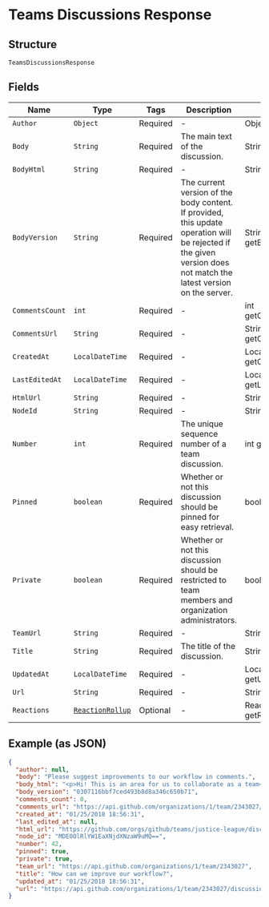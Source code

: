 
# Teams Discussions Response

## Structure

`TeamsDiscussionsResponse`

## Fields

| Name | Type | Tags | Description | Getter | Setter |
|  --- | --- | --- | --- | --- | --- |
| `Author` | `Object` | Required | - | Object getAuthor() | setAuthor(Object author) |
| `Body` | `String` | Required | The main text of the discussion. | String getBody() | setBody(String body) |
| `BodyHtml` | `String` | Required | - | String getBodyHtml() | setBodyHtml(String bodyHtml) |
| `BodyVersion` | `String` | Required | The current version of the body content. If provided, this update operation will be rejected if the given version does not match the latest version on the server. | String getBodyVersion() | setBodyVersion(String bodyVersion) |
| `CommentsCount` | `int` | Required | - | int getCommentsCount() | setCommentsCount(int commentsCount) |
| `CommentsUrl` | `String` | Required | - | String getCommentsUrl() | setCommentsUrl(String commentsUrl) |
| `CreatedAt` | `LocalDateTime` | Required | - | LocalDateTime getCreatedAt() | setCreatedAt(LocalDateTime createdAt) |
| `LastEditedAt` | `LocalDateTime` | Required | - | LocalDateTime getLastEditedAt() | setLastEditedAt(LocalDateTime lastEditedAt) |
| `HtmlUrl` | `String` | Required | - | String getHtmlUrl() | setHtmlUrl(String htmlUrl) |
| `NodeId` | `String` | Required | - | String getNodeId() | setNodeId(String nodeId) |
| `Number` | `int` | Required | The unique sequence number of a team discussion. | int getNumber() | setNumber(int number) |
| `Pinned` | `boolean` | Required | Whether or not this discussion should be pinned for easy retrieval. | boolean getPinned() | setPinned(boolean pinned) |
| `Private` | `boolean` | Required | Whether or not this discussion should be restricted to team members and organization administrators. | boolean getPrivate() | setPrivate(boolean mPrivate) |
| `TeamUrl` | `String` | Required | - | String getTeamUrl() | setTeamUrl(String teamUrl) |
| `Title` | `String` | Required | The title of the discussion. | String getTitle() | setTitle(String title) |
| `UpdatedAt` | `LocalDateTime` | Required | - | LocalDateTime getUpdatedAt() | setUpdatedAt(LocalDateTime updatedAt) |
| `Url` | `String` | Required | - | String getUrl() | setUrl(String url) |
| `Reactions` | [`ReactionRollup`](../../doc/models/reaction-rollup.md) | Optional | - | ReactionRollup getReactions() | setReactions(ReactionRollup reactions) |

## Example (as JSON)

```json
{
  "author": null,
  "body": "Please suggest improvements to our workflow in comments.",
  "body_html": "<p>Hi! This is an area for us to collaborate as a team</p>",
  "body_version": "0307116bbf7ced493b8d8a346c650b71",
  "comments_count": 0,
  "comments_url": "https://api.github.com/organizations/1/team/2343027/discussions/1/comments",
  "created_at": "01/25/2018 18:56:31",
  "last_edited_at": null,
  "html_url": "https://github.com/orgs/github/teams/justice-league/discussions/1",
  "node_id": "MDE0OlRlYW1EaXNjdXNzaW9uMQ==",
  "number": 42,
  "pinned": true,
  "private": true,
  "team_url": "https://api.github.com/organizations/1/team/2343027",
  "title": "How can we improve our workflow?",
  "updated_at": "01/25/2018 18:56:31",
  "url": "https://api.github.com/organizations/1/team/2343027/discussions/1"
}
```

